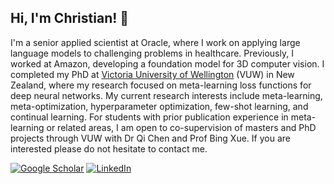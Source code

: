 ## Hi, I'm Christian! 👋

I'm a senior applied scientist at Oracle, where I work on applying large language models to challenging problems in healthcare. Previously, I worked at Amazon, developing a foundation model for 3D computer vision. I completed my PhD at [Victoria University of Wellington](https://www.wgtn.ac.nz/cdsai) (VUW) in New Zealand, where my research focused on meta-learning loss functions for deep neural networks. My current research interests include meta-learning, meta-optimization, hyperparameter optimization, few-shot learning, and continual learning. For students with prior publication experience in meta-learning or related areas, I am open to co-supervision of masters and PhD projects through VUW with Dr Qi Chen and Prof Bing Xue. If you are interested please do not hesitate to contact me.

[![Google Scholar](https://img.shields.io/badge/Google%20Scholar-orange?style=for-the-badge&logo=google&logoColor=white)](https://scholar.google.com/citations?user=nK9RlDgAAAAJ&hl=en)
[![LinkedIn](https://img.shields.io/badge/LinkedIn-0077B5?style=for-the-badge&logo=linkedin&logoColor=white)](https://www.linkedin.com/in/christianfraymond/) 
